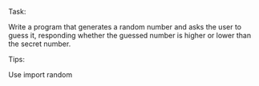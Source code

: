 Task:

Write a program that generates a random number and asks the user to guess it, responding whether the guessed number is higher or lower than the secret number.

Tips:

Use import random








